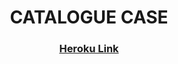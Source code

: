 <h1 align="center">CATALOGUE CASE</h1>
<div align="center">
  <h3>
    <a href="https://dj-rest-cataloguecase.herokuapp.com/">
      Heroku Link
    </a>
  </h3>
</div>